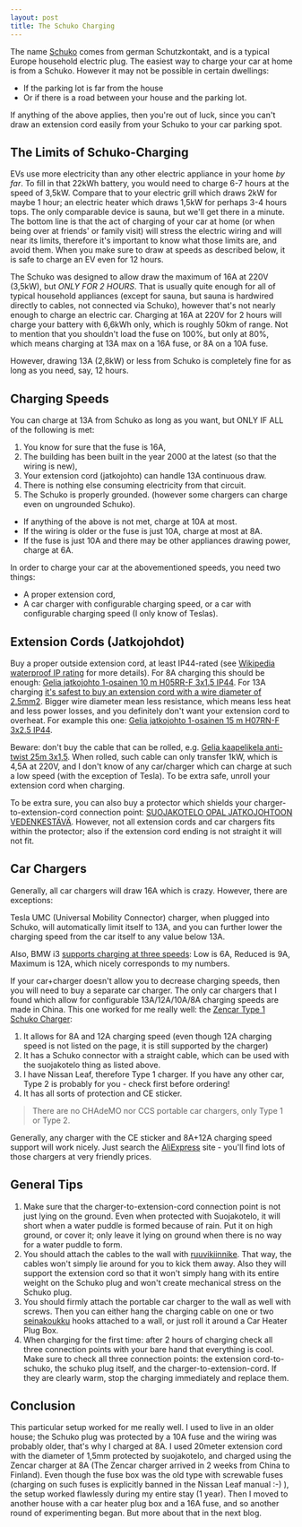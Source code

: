 ```yaml
---
layout: post
title: The Schuko Charging
---
```


The name [Schuko](https://en.wikipedia.org/wiki/Schuko) comes from german Schutzkontakt, and is a typical Europe household electric
plug. The easiest way to charge your car at home is from a Schuko. However it may not be possible
in certain dwellings:

* If the parking lot is far from the house
* Or if there is a road between your house and the parking lot.

If anything of the above applies, then you're out of luck, since you can't draw an extension cord easily from your Schuko
to your car parking spot.

## The Limits of Schuko-Charging

EVs use more electricity than any other electric appliance in your home *by far*. To fill in that 22kWh battery,
you would need to charge 6-7 hours at the speed of 3,5kW. Compare that to your electric grill which draws 2kW for maybe 1 hour;
an electric heater which draws 1,5kW for perhaps 3-4 hours tops. The only comparable device is sauna, but we'll get there in a minute.
The bottom line is that the act of charging of your car at home (or when being over at friends' or family visit) will stress the
electric wiring and will near its limits, therefore it's important to know what those limits are, and avoid them.
When you make sure to draw at speeds as described below, it is safe to charge an EV even for 12 hours.

The Schuko was designed to allow draw the maximum of 16A at 220V (3,5kW), but *ONLY FOR 2 HOURS*. That is usually quite enough for all
of typical household appliances (except for sauna, but sauna is hardwired directly to cables, not connected via Schuko),
however that's not nearly enough to charge an electric car. Charging at 16A at 220V for 2 hours will charge your
battery with 6,6kWh only, which is roughly 50km of range. Not to mention that you shouldn't load the fuse on 100%,
but only at 80%, which means charging at 13A max on a 16A fuse, or 8A on a 10A fuse.

However, drawing 13A (2,8kW) or less from Schuko is completely fine for as long as you need, say, 12 hours.

## Charging Speeds

You can charge at 13A from Schuko as long as you want, but ONLY IF ALL of the following is met:

1. You know for sure that the fuse is 16A,
2. The building has been built in the year 2000 at the latest (so that the wiring is new),
3. Your extension cord (jatkojohto) can handle 13A continuous draw.
4. There is nothing else consuming electricity from that circuit.
5. The Schuko is properly grounded. (however some chargers can charge even on ungrounded Schuko).

* If anything of the above is not met, charge at 10A at most.
* If the wiring is older or the fuse is just 10A, charge at most at 8A.
* If the fuse is just 10A and there may be other appliances drawing power, charge at 6A.

In order to charge your car at the abovementioned speeds, you need two things:

* A proper extension cord,
* A car charger with configurable charging speed, or a car with configurable charging speed (I only know of Teslas).

## Extension Cords (Jatkojohdot)

Buy a proper outside extension cord, at least IP44-rated (see [Wikipedia waterproof IP rating](https://en.wikipedia.org/wiki/IP_Code)
for more details). For 8A charging this should be enough:
[Gelia jatkojohto 1-osainen 10 m H05RR-F 3x1.5 IP44](https://www.kodinterra.fi/fi/terra/gelia-jatkojohto-1-osainen-10-m-h05rr-f-3x15-ip44-punainen).
For 13A charging [it's safest to buy an extension cord with a wire diameter of 2.5mm2](https://www.mybuilder.com/questions/v/6723/13a-socket-fed-from-15mm-twin-and-earth-cable).
Bigger wire diameter mean
less resistance, which means less heat and less power losses, and you definitely don't want your extension cord to overheat.
For example this one: [Gelia jatkojohto 1-osainen 15 m H07RN-F 3x2.5 IP44](https://www.kodinterra.fi/fi/terra/gelia-jatkojohto-1-osainen-15-m-h07rn-f-3x25-ip44).

Beware: don't buy the cable that can be rolled, e.g. [Gelia kaapelikela anti-twist 25m 3x1,5](https://www.kodinterra.fi/fi/terra/gelia-kaapelikela-anti-twist-25m-3x15).
When rolled, such cable can only transfer 1kW, which is 4,5A at 220V, and I don't know of any car/charger which can charge at such a low speed (with the exception of Tesla).
To be extra safe, unroll your extension cord when charging.

To be extra sure, you can also buy a protector which shields your charger-to-extension-cord connection point:
[SUOJAKOTELO OPAL JATKOJOHTOON VEDENKESTÄVÄ](https://www.k-rauta.fi/rautakauppa/s%C3%A4hk%C3%B6--valaistus-ja-turvallisuus/sahkotarvikkeet/jatkojohdot-ja-kelat/suojakotelo-opal-jatkojohtoon-vedenkest%C3%A4v%C3%A4-5306926).
However, not all extension cords and car chargers fits within the protector; also if the extension cord ending is not straight it will not fit.

## Car Chargers

Generally, all car chargers will draw 16A which is crazy. However, there are exceptions:

Tesla UMC (Universal Mobility Connector) charger, when plugged into Schuko, will automatically limit itself to 13A,
and you can further lower the charging speed from the car itself to any value below 13A.

Also, BMW i3 [supports charging at three speeds](https://bmwi3owner.com/2014/02/charger/): Low is 6A, Reduced is 9A, Maximum is 12A, which nicely corresponds
to my numbers.

If your car+charger doesn't allow you to decrease charging speeds,
then you will need to buy a separate car charger. The only car chargers that I found which allow for configurable 13A/12A/10A/8A
charging speeds are made in China. This one worked for me really well: the [Zencar Type 1 Schuko Charger](https://www.aliexpress.com/item/32807932284.html):

1. It allows for 8A and 12A charging speed (even though 12A charging speed is not listed on the page, it is still supported by the charger)
2. It has a Schuko connector with a straight cable, which can be used with the suojakotelo thing as listed above.
3. I have Nissan Leaf, therefore Type 1 charger. If you have any other car, Type 2 is probably for you - check first before ordering!
4. It has all sorts of protection and CE sticker.

> There are no CHAdeMO nor CCS portable car chargers, only Type 1 or Type 2.

Generally, any charger with the CE sticker and 8A+12A charging speed support will work nicely. Just search the [AliExpress](https://www.aliexpress.com)
site - you'll find lots of those chargers at very friendly prices.

## General Tips

1. Make sure that the charger-to-extension-cord connection point is not just lying on the ground.
   Even when protected with Suojakotelo, it will short when a water puddle is formed because of rain. Put it on high ground, or cover it;
   only leave it lying on ground when there is no way for a water puddle to form.
2. You should attach the cables to the wall with [ruuvikiinnike](https://www.k-rauta.fi/rautakauppa/ruuvikiinnike-thorsman-tcs-c3-10-14-v-100kpl). That way,
  the cables won't simply lie around for you to kick them away. Also they will support the extension cord so that it won't simply hang with its entire weight on the Schuko
  plug and won't create mechanical stress on the Schuko plug.
3. You should firmly attach the portable car charger to the wall as well with screws.
   Then you can either hang the charging cable on one or two [seinakoukku](https://www.biltema.fi/tyokalut/tyokalujen-sailyttaminen/tyokalupitimet/seinakoukku-2000023075)
   hooks attached to a wall, or just roll it around a Car Heater Plug Box.
4. When charging for the first time: after 2 hours of charging check all three connection points with your bare hand that everything is cool.
   Make sure to check all three connection points: the extension cord-to-schuko, the schuko plug itself, and the charger-to-extension-cord.
   If they are clearly warm, stop the charging immediately and replace them.

## Conclusion

This particular setup worked for me really well. I used to live in an older house; the Schuko plug was protected by a 10A fuse and the wiring was
probably older, that's why I charged at 8A. I used 20meter extension cord with the diameter of 1,5mm protected by suojakotelo, and charged using the Zencar
charger at 8A (The Zencar charger arrived in 2 weeks from China to Finland). Even though the fuse box was the old type with
screwable fuses (charging on such fuses is explicitly banned in the Nissan Leaf manual :-) ), the setup worked flawlessly during my entire stay (1 year).
Then I moved to another house with a car heater plug box and a 16A fuse, and so another round of experimenting began.
But more about that in the next blog.

